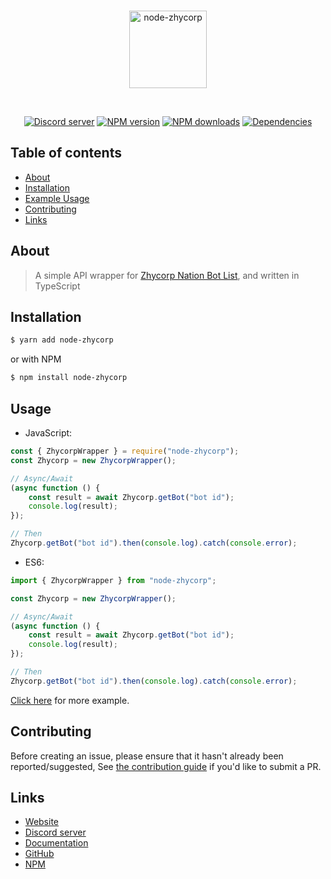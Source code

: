 <div align="center">
    <br />
    <p>
        <a href="https://zhycorp.xyz"><img src="https://api.zhycorp.com/assets/images/logo.png" width="124" height="124"
                alt="node-zhycorp" /></a>
    </p>
    <br />
    <p>
        <a href="https://discord.gg/DxenCeV"><img
                src="https://img.shields.io/discord/332877090003091456?color=7289da&logo=discord&logoColor=white"
                alt="Discord server" /></a>
        <a href="https://www.npmjs.com/package/node-zhycorp"><img
                src="https://img.shields.io/npm/v/node-zhycorp.svg?maxAge=3600" alt="NPM version" /></a>
        <a href="https://www.npmjs.com/package/node-zhycorp"><img
                src="https://img.shields.io/npm/dt/node-zhycorp.svg?maxAge=3600" alt="NPM downloads" /></a>
        <a href="https://david-dm.org/zhycorp/node-zhycorp"><img
                src="https://img.shields.io/david/zhycorp/node-zhycorp.svg?maxAge=3600" alt="Dependencies" /></a>
    </p>
</div>

## Table of contents
- [About](#about)
- [Installation](#installation)
- [Example Usage](#usage)
- [Contributing](#contributing)
- [Links](#links)

## About
> A simple API wrapper for [Zhycorp Nation Bot List](https://zhycorp.com/bots), and written in TypeScript

## Installation

```bash
$ yarn add node-zhycorp
```
or with NPM
```bash
$ npm install node-zhycorp
```

## Usage
- JavaScript: 
```js
const { ZhycorpWrapper } = require("node-zhycorp");
const Zhycorp = new ZhycorpWrapper();

// Async/Await
(async function () {
    const result = await Zhycorp.getBot("bot id");
    console.log(result);
});

// Then
Zhycorp.getBot("bot id").then(console.log).catch(console.error);
```

- ES6:
```ts
import { ZhycorpWrapper } from "node-zhycorp";

const Zhycorp = new ZhycorpWrapper();

// Async/Await
(async function () {
    const result = await Zhycorp.getBot("bot id");
    console.log(result);
});

// Then
Zhycorp.getBot("bot id").then(console.log).catch(console.error);
```

[Click here](https://github.com/zhycorp/node-zhycorp/blob/master/examples) for more example.

## Contributing

Before creating an issue, please ensure that it hasn't already been reported/suggested,
See [the contribution guide](https://github.com/zhycorp/node-zhycorp/blob/master/.github/CONTRIBUTING.md) if you'd like to submit a PR.

## Links

- [Website](https://zhycorp.com/)
- [Discord server](https://zhycorp.com/discord)
- [Documentation](https://github.com/zhycorp/node-zhycorp#usage)
- [GitHub](https://github.com/zhycorp/node-zhycorp)
- [NPM](https://www.npmjs.com/package/node-zhycorp)